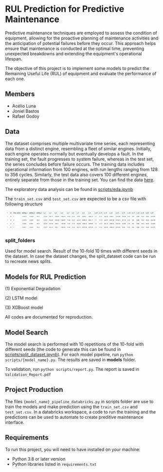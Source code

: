 # RUL Prediction for Predictive Maintenance

Predictive maintenance techniques are employed to assess the condition of equipment, allowing for the proactive planning of maintenance activities and the anticipation of potential failures before they occur. This approach helps ensure that maintenance is conducted at the optimal time, preventing unexpected breakdowns and extending the equipment's operational lifespan.

The objective of this project is to implement some models to predict the Remaining Useful Life (RUL) of equipment and evaluate the performance of each one.

## Members
- Acélio Luna
- Joniel Bastos
- Rafael Godoy

## Data
The dataset comprises multiple multivariate time series, each representing data from a distinct engine, resembling a fleet of similar engines. Initially, each engine operates normally but eventually develops a fault. In the training set, the fault progresses to system failure, whereas in the test set, the series concludes before failure occurs. The training data includes operational information from 100 engines, with run lengths ranging from 128 to 356 cycles. Similarly, the test data also covers 100 different engines, entirely separate from those in the training set. You can find the data [here](https://www.kaggle.com/datasets/behrad3d/nasa-cmaps).

The exploratory data analysis can be found in [scripts/eda.ipynb](https://github.com/RafaelSilvaGodoy/PO235-previsao-falhas/blob/befa0470a9ce7e4372e8ef83c6f31e6e259f6ccd/scripts/eda.ipynb)

The `train_set.csv` and `test_set.csv` are expected to be a csv file with following structure

![Dataset Columns](https://github.com/RafaelSilvaGodoy/PO235-previsao-falhas/blob/5c81e24577febf5a0820c299c71244374b3b3a95/dataset/images/table.png)

### split_folders

Used for model search. Result of the 10-fold 10 times with different seeds in the dataset. In case the dataset changes, the split_dataset code can be run to recreate news splits.

## Models for RUL Prediction
(1) Exponential Degradation

(2) LSTM model

(3) XGBoost model

All codes are documented for reproduction.

## Model Search
The model search is performed with 10 repetitions of the 10-fold with different seeds (the code to generate this can be found in [scripts/split_dataset.ipynb](https://github.com/RafaelSilvaGodoy/PO235-previsao-falhas/blob/cea7f798dd38e052d2a0b529b9de7541a2d475b3/scripts/split_dataset.ipynb)). For each model pipeline, run `python scripts/{model_name}.py`. The results are saved in **models** folder.

To validation, run `python scripts/report.py`. The report is saved in `Validation_Report.pdf`

## Project Production
The files `{model_name}_pipeline_databricks.py` in scripts folder are use to train the models and make prediction using the `train_set.csv` and `test_set.csv`. 
In a databricks workspace, a code to run the training and the predictions can be used to automate to create preditive maintenance interface. 

## Requirements

To run this project, you will need to have installed on your machine:

- Python 3.8 or later version
- Python libraries listed in `requirements.txt`
